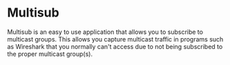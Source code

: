 # Multisub

Multisub is an easy to use application that allows you to subscribe to multicast groups. This allows you capture multicast traffic in programs such as Wireshark that you normally can't access due to not being subscribed to the proper multicast group(s).
